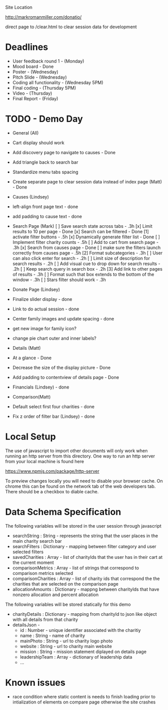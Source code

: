 Site Location

http://markromanmiller.com/donatio/


direct page to /clear.html to clear session data for development

# Deadlines

* User feedback round 1 - (Monday)
* Mood board - Done
* Poster - (Wednesday)
* Pitch Slide - (Wednesday)
* Coding all functionality - (Wednesday 5PM)
* Final coding - (Thursday 5PM)
* Video - (Thursday)
* Final Report - (Friday)

# TODO  - Demo Day
* General (All)
 * Cart display should work
 * Add discovery page to navigate to causes - Done
 * Add triangle back to search bar
 * Standardize menu tabs spacing
 * Create separate page to clear session data instead of index page (Matt) - Done

* Causes (Lindsey)
 * left-align front page text - done
 * add padding to cause text - done

* Search Page (Mark)
 [ ] Save search state across tabs - .3h
 [x] Limit results to 10 per page - Done
 [x] Search can be filtered - Done
 [1] activate filter buttons - .5h
 [x] Dynamically generate filter list - Done
 [ ] Implement filter charity counts - .5h
 [ ] Add to cart from search page - .3h
 [x] Search from causes page - Done
 [ ] make sure the filters launch correctly from causes page - .5h
 [2] Format subcategories - .3h
 [ ] User can also click enter for search - .2h
 [ ] Limit size of description for search results - .2h
 [ ] Add visual cue to drop down for search results - .2h
 [ ] Keep search query in search box - .2h
 [3] Add link to other pages of results - .3h
 [ ] Format such that box extends to the bottom of the window - .3h
 [ ] Stars filter should work - .3h

* Donate Page (Lindsey)
 * Finalize slider display - done
 * Link to do actual session - done
 * Center family images and update spacing - done
 * get new image for family icon?
 * change pie chart outer and inner labels?
 
* Details (Matt)
 * At a glance - Done
 * Decrease the size of the display picture - Done
 * Add padding to contentview of details page - Done
 * Financials (Lindsey) - done
 
* Comparison(Matt)
 * Default select first four charities - done
 * Fix z order of filter bar (Lindsey) - done
 
# Local Setup

The use of javascript to import other documents will only work when running an http server from this directory. One way to run an http server from your local machine is found here

https://www.npmjs.com/package/http-server

To preview changes locally you will need to disable your browser cache. On chrome this can be found on the network tab of the web developers tab. There should be a checkbox to diable cache.

# Data Schema Specification
The following variables will be stored in the user session through javascript

* searchString : String - represents the string that the user places in the main charity search bar
* searchFilters : Dictionary - mapping between filter category and user selected filters
* savedCharities : Array - list of charityIds that the user has in their cart at the current moment
* comparisonMetrics : Array - list of strings that correspond to comparison metrics selected
* comparisonCharities : Array - list of charity ids that correspond the the charities that are selected on the comparison page
* allocationAmounts : Dictionary - mappng between charityIds that have nonzero allocation and percent allocation

The following variables will be stored statically for this demo

* charityDetails : Dictionary - mapping from charityId to json like object with all details from that charity
* detailsJson - 
  * id : Number - unique identifier associated with the charitiy
  * name : String - name of charity
  * mainPhoto : String - url to charity logo photo
  * website : String - url to charity main website
  * mission : String - mission statement diplayed on details page
  * leadershipTeam : Array - dictionary of leadership data
  * ...

# Known issues
* race condition where static content is needs to finish loading prior to intialization of elements on compare page otherwise the site crashes
